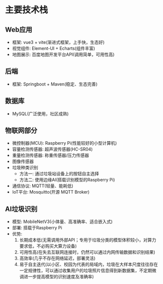 # 主要技术栈
## Web应用
- 框架: vue3 + vite(渐进式框架，上手快，生态好)
- 视觉组件: Element-UI + Echarts(组件丰富)
- 地图展示: 百度地图开发平台API(调用简单，可用性高)

## 后端
- 框架: Springboot + Maven(稳定、生态完善)

## 数据库
- MySQL(广泛使用，社区成熟)

## 物联网部分
- 微控制器(MCU): Raspberry Pi(性能较好的小型计算机)
- 容量检测传感器: 超声波传感器(HC-SR04)
- 重量检测传感器: 称重传感器/压力传感器
- 图像传感器
- 垃圾种类识别
  - 方法一: 通过垃圾站设备上的按钮自主选择
  - 方法二: 使用边缘AI(搭载识别模型的Raspberry Pi)
- 通信协议: MQTT(轻量、能耗低)
- IoT平台: Mosquitto(开源 MQTT Broker)

## AI垃圾识别
- 模型: MobileNetV3(小体量、高准确率、适合嵌入式)
- 部署: 搭载于Raspberry Pi
- 优势:
  1. 长期成本低(无需调用外部API；专用于垃圾分类的模型体积较小，对算力要求低，不必购买大算力设备)
  2. 可用性高(在失去互联网连接时，仍然可以通过内网传输数据和识别结果)
  3. 高效率(几乎不存在网络延迟，部署灵活)
  3. 易于自主迭代(以小区、校园为代表的局域内，垃圾在大样本尺度往往存在一定规律性，可以通过收集用户的垃圾照片信息得到新数据集，不定期微调进一步提高模型的识别速度及准确率)


